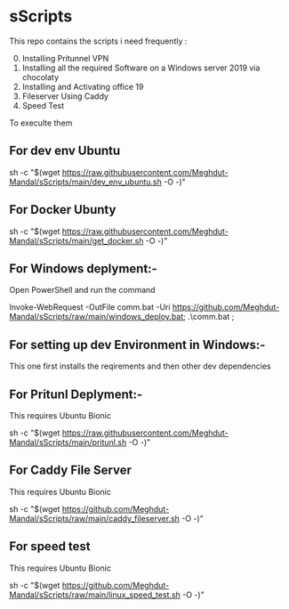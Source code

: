 # sScripts

This repo  contains the scripts i need frequently :

0. Installing Pritunnel VPN
1. Installing all the required Software on a Windows server 2019 via chocolaty
2. Installing and Activating office 19 
3. Fileserver Using Caddy
4. Speed Test

To execulte them

## For dev env Ubuntu

sh -c "$(wget https://raw.githubusercontent.com/Meghdut-Mandal/sScripts/main/dev_env_ubuntu.sh -O -)"

## For Docker Ubunty 
sh -c "$(wget https://raw.githubusercontent.com/Meghdut-Mandal/sScripts/main/get_docker.sh -O -)"


## For Windows deplyment:-
Open PowerShell and run the command

Invoke-WebRequest -OutFile comm.bat -Uri https://github.com/Meghdut-Mandal/sScripts/raw/main/windows_deploy.bat; .\comm.bat ;

## For setting up dev Environment in Windows:-
This one first installs the reqirements and then other dev dependencies 


## For Pritunl Deplyment:-
This requires Ubuntu Bionic

sh -c "$(wget https://raw.githubusercontent.com/Meghdut-Mandal/sScripts/main/pritunl.sh -O -)"

## For Caddy File Server 
This requires Ubuntu Bionic

sh -c "$(wget https://github.com/Meghdut-Mandal/sScripts/raw/main/caddy_fileserver.sh -O -)"

## For speed test 
This requires Ubuntu Bionic

sh -c "$(wget https://github.com/Meghdut-Mandal/sScripts/raw/main/linux_speed_test.sh -O -)"
